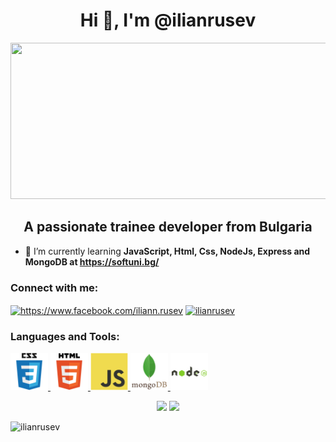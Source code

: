 <h1 align="center">Hi 👋, I'm @ilianrusev</h1>
<p align="center"><img height="250" width="600" src="https://media2.giphy.com/media/RbDKaczqWovIugyJmW/giphy.gif?cid=ecf05e47pod6h7beswsnpxye3jlk1ngbe70klthsg0w30myk&rid=giphy.gif&ct=g" /></p>
<h2 align="center">A passionate trainee developer from Bulgaria</h2>


- 🌱 I’m currently learning **JavaScript, Html, Css, NodeJs, Express and MongoDB at https://softuni.bg/**


<h3 align="left">Connect with me:</h3>
<p align="left">
<a href="https://fb.com/iliann.rusev" target="blank"><img align="center" src="https://raw.githubusercontent.com/rahuldkjain/github-profile-readme-generator/master/src/images/icons/Social/facebook.svg" alt="https://www.facebook.com/iliann.rusev" height="30" width="40" /></a>
<a href="https://instagram.com/ilianrusev" target="blank"><img align="center" src="https://raw.githubusercontent.com/rahuldkjain/github-profile-readme-generator/master/src/images/icons/Social/instagram.svg" alt="ilianrusev" height="30" width="40" /></a>
</p>

<h3 align="left">Languages and Tools:</h3>
<p align="left"> <a href="https://www.w3schools.com/css/" target="_blank" rel="noreferrer"> <img src="https://raw.githubusercontent.com/devicons/devicon/master/icons/css3/css3-original-wordmark.svg" alt="css3" width="60" height="60"/> </a> <a href="https://www.w3.org/html/" target="_blank" rel="noreferrer"> <img src="https://raw.githubusercontent.com/devicons/devicon/master/icons/html5/html5-original-wordmark.svg" alt="html5" width="60" height="60"/> </a> <a href="https://developer.mozilla.org/en-US/docs/Web/JavaScript" target="_blank" rel="noreferrer"> <img src="https://raw.githubusercontent.com/devicons/devicon/master/icons/javascript/javascript-original.svg" alt="javascript" width="60" height="60"/> </a> <a href="https://www.mongodb.com/" target="_blank" rel="noreferrer"> <img src="https://raw.githubusercontent.com/devicons/devicon/master/icons/mongodb/mongodb-original-wordmark.svg" alt="mongodb" width="60" height="60"/> </a> <a href="https://nodejs.org" target="_blank" rel="noreferrer"> <img src="https://raw.githubusercontent.com/devicons/devicon/master/icons/nodejs/nodejs-original-wordmark.svg" alt="nodejs" width="60" height="60"/> </a> </p>

<p align="center">
  <img src="https://github-readme-stats.vercel.app/api?username=ilianrusev&show_icons=true&locale=en" height="165px"/>
  <img src="https://github-readme-stats.vercel.app/api/top-langs/?username=ilianrusev&layout=compact" height="165px" />
</p>

<p align="left"> <img src="https://komarev.com/ghpvc/?username=ilianrusev&label=Profile%20views&color=blueviolet&style=flat" alt="ilianrusev" height="25px" /> </p>

